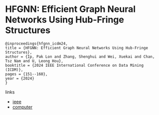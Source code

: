 # HFGNN: Efficient Graph Neural Networks Using Hub-Fringe Structures

```
@inproceedings{hfgnn_icdm24,
title = {HFGNN: Efficient Graph Neural Networks Using Hub-Fringe Structures},
author = {Ip, Pak Lon and Zhang, Shenghui and Wei, Xuekai and Chan, Tsz Nam and U, Leong Hou},
booktitle = {2024 IEEE International Conference on Data Mining (ICDM)},
pages = {151--160},
year = {2024}
}
```

links
- [ieee](https://doi.org/10.1109/ICDM59182.2024.00022)
- [computer](https://doi.ieeecomputersociety.org/10.1109/ICDM59182.2024.00022)
